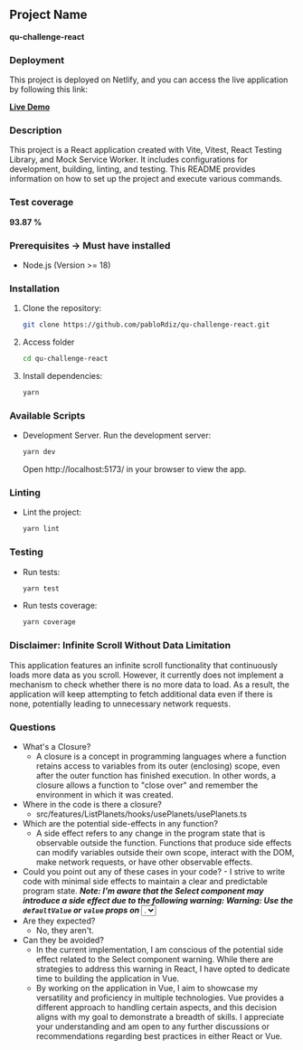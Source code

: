 ## Project Name

**qu-challenge-react**

### Deployment

This project is deployed on Netlify, and you can access the live application by following this link:

[**Live Demo**](https://qu-challenge-react.netlify.app/)

### Description

This project is a React application created with Vite, Vitest, React Testing Library, and Mock Service Worker. It includes configurations for development, building, linting, and testing. This README provides information on how to set up the project and execute various commands.

### Test coverage

**93.87 %**

### Prerequisites -> Must have installed

- Node.js (Version >= 18)

### Installation

1. Clone the repository:

   ```bash
   git clone https://github.com/pabloRdiz/qu-challenge-react.git

   ```

2. Access folder

   ```bash
   cd qu-challenge-react

   ```

3. Install dependencies:
   ```bash
   yarn
   ```

### Available Scripts

- Development Server. Run the development server:
  ```bash
  yarn dev
  ```
  Open http://localhost:5173/ in your browser to view the app.

### Linting

- Lint the project:
  ```bash
  yarn lint
  ```

### Testing

- Run tests:

  ```bash
  yarn test

  ```

- Run tests coverage:
  ```bash
  yarn coverage
  ```

### Disclaimer: Infinite Scroll Without Data Limitation

This application features an infinite scroll functionality that continuously loads more data as you scroll. However, it currently does not implement a mechanism to check whether there is no more data to load. As a result, the application will keep attempting to fetch additional data even if there is none, potentially leading to unnecessary network requests.

### Questions

- What's a Closure?
  - A closure is a concept in programming languages where a function retains access to variables from its outer (enclosing) scope, even after the outer function has finished execution. In other words, a closure allows a function to "close over" and remember the environment in which it was created.
- Where in the code is there a closure?
  - src/features/ListPlanets/hooks/usePlanets/usePlanets.ts
- Which are the potential side-effects in any function?
  - A side effect refers to any change in the program state that is observable outside the function. Functions that produce side effects can modify variables outside their own scope, interact with the DOM, make network requests, or have other observable effects.
- Could you point out any of these cases in your code? - I strive to write code with minimal side effects to maintain a clear and predictable program state.
  **_Note: I'm aware that the Select component may introduce a side effect due to the following warning:
  Warning: Use the `defaultValue` or `value` props on <select> instead of setting `selected` on <option>._**
- Are they expected?
  - No, they aren't.
- Can they be avoided?
  - In the current implementation, I am conscious of the potential side effect related to the Select component warning. While there are strategies to address this warning in React, I have opted to dedicate time to building the application in Vue.
  - By working on the application in Vue, I aim to showcase my versatility and proficiency in multiple technologies. Vue provides a different approach to handling certain aspects, and this decision aligns with my goal to demonstrate a breadth of skills. I appreciate your understanding and am open to any further discussions or recommendations regarding best practices in either React or Vue.

